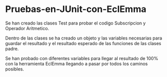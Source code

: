# Pruebas-en-JUnit-con-EclEmma

Se han creado las clases Test para probar el codigo Subscripcion y Operador Aritmetico.

Dentro de las clases se ha creado un objeto y las variables necesarias para guardar el resultado y el resultado esperado de las funciones de las clases padre.

Se han probado con diferentes variables para llegar al resultado de 100% con la herramienta EclEmma llegando a pasar por todos los caminos posibles.
